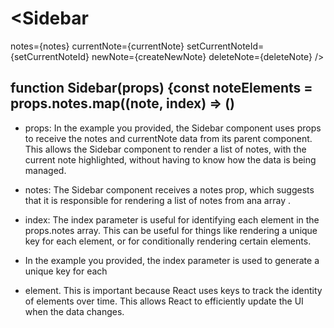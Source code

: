 
# <Sidebar
notes={notes}
currentNote={currentNote}
setCurrentNoteId={setCurrentNoteId}
newNote={createNewNote}
deleteNote={deleteNote}
/>

## function Sidebar(props) {const noteElements = props.notes.map((note, index) => ()

* props: In the example you provided, the Sidebar component uses props to receive the notes and currentNote data from its parent component. This allows the Sidebar component to render a list of notes, with the current note highlighted, without having to know how the data is being managed.

* notes: The Sidebar component receives a notes prop, which suggests that it is responsible for rendering a list of notes from ana array .
* index: The index parameter is useful for identifying each element in the props.notes array. This can be useful for things like rendering a unique key for each element, or for conditionally rendering certain elements.

* In the example you provided, the index parameter is used to generate a unique key for each <li> element. This is important because React uses keys to track the identity of elements over time. This allows React to efficiently update the UI when the data changes.

